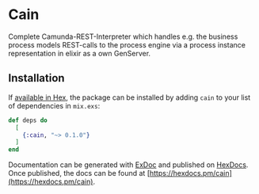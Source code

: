# Cain
Complete Camunda-REST-Interpreter which handles e.g. the business process models REST-calls to the process engine via a process instance representation in elixir as a own GenServer.

## Installation

If [available in Hex](https://hex.pm/docs/publish), the package can be installed
by adding `cain` to your list of dependencies in `mix.exs`:

```elixir
def deps do
  [
    {:cain, "~> 0.1.0"}
  ]
end
```

Documentation can be generated with [ExDoc](https://github.com/elixir-lang/ex_doc)
and published on [HexDocs](https://hexdocs.pm). Once published, the docs can
be found at [https://hexdocs.pm/cain](https://hexdocs.pm/cain).

